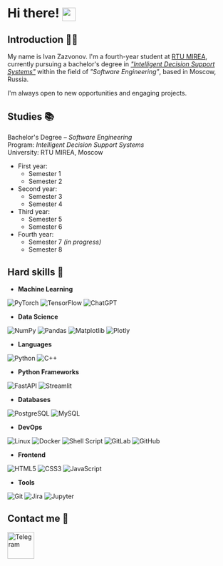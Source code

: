 <h1>
  Hi there!
  <img src="https://media.giphy.com/media/hvRJCLFzcasrR4ia7z/giphy.gif" width="30" style="display:inline-block; vertical-align:middle;" />
</h1>

## Introduction 🧑‍💻

My name is Ivan Zazvonov. I'm a fourth-year student at [RTU MIREA](https://english.mirea.ru/), currently pursuing a bachelor's degree in *["Intelligent Decision Support Systems"](https://priem.mirea.ru/guide-direction?direction_id=1210)* within the field of *"Software Engineering"*, based in Moscow, Russia.

I'm always open to new opportunities and engaging projects.

## Studies 📚

Bachelor's Degree – *Software Engineering*  
Program: *Intelligent Decision Support Systems*  
University: RTU MIREA, Moscow

- First year:
  - Semester 1
  - Semester 2
- Second year:
  - Semester 3
  - Semester 4
- Third year:
  - Semester 5
  - Semester 6
- Fourth year:
  - Semester 7 *(in progress)*
  - Semester 8 

## Hard skills 🧠

- **Machine Learning**  

![PyTorch](https://img.shields.io/badge/PyTorch-6db193?style=for-the-badge&logo=pytorch&logoColor=white) 
![TensorFlow](https://img.shields.io/badge/TensorFlow-6db193?style=for-the-badge&logo=tensorflow&logoColor=white) 
![ChatGPT](https://img.shields.io/badge/ChatGPT-6db193?style=for-the-badge&logo=openai&logoColor=white) 

- **Data Science**  

![NumPy](https://img.shields.io/badge/NumPy-20135c?style=for-the-badge&logo=numpy&logoColor=white) 
![Pandas](https://img.shields.io/badge/Pandas-20135c?style=for-the-badge&logo=pandas&logoColor=white) 
![Matplotlib](https://img.shields.io/badge/Matplotlib-20135c?style=for-the-badge&logo=matplotlib&logoColor=white) 
![Plotly](https://img.shields.io/badge/Plotly-20135c?style=for-the-badge&logo=plotly&logoColor=white) 

- **Languages**  
 
![Python](https://img.shields.io/badge/Python-F7DF1E?style=for-the-badge&logo=python&logoColor=black) 
![C++](https://img.shields.io/badge/C++-F7DF1E?style=for-the-badge&logo=cplusplus&logoColor=black) 

- **Python Frameworks**  

![FastAPI](https://img.shields.io/badge/FastAPI-e28ca9?style=for-the-badge&logo=fastapi&logoColor=white) 
![Streamlit](https://img.shields.io/badge/Streamlit-e28ca9?style=for-the-badge&logo=streamlit&logoColor=white) 

- **Databases**  

![PostgreSQL](https://img.shields.io/badge/PostgreSQL-4caf50?style=for-the-badge&logo=postgresql&logoColor=white) 
![MySQL](https://img.shields.io/badge/MySQL-4caf50?style=for-the-badge&logo=mysql&logoColor=white) 

- **DevOps** 

![Linux](https://img.shields.io/badge/Linux-000000?style=for-the-badge&logo=linux&logoColor=white) 
![Docker](https://img.shields.io/badge/Docker-000000?style=for-the-badge&logo=docker&logoColor=white) 
![Shell Script](https://img.shields.io/badge/Shell%20Script-000000?style=for-the-badge&logo=gnubash&logoColor=white) 
![GitLab](https://img.shields.io/badge/GitLab-000000?style=for-the-badge&logo=gitlab&logoColor=white) 
![GitHub](https://img.shields.io/badge/GitHub-000000?style=for-the-badge&logo=github&logoColor=white) 

- **Frontend** 
 
![HTML5](https://img.shields.io/badge/HTML5-f06529?style=for-the-badge&logo=html5&logoColor=white) 
![CSS3](https://img.shields.io/badge/CSS3-f06529?style=for-the-badge&logo=css3&logoColor=white) 
![JavaScript](https://img.shields.io/badge/JavaScript-f06529?style=for-the-badge&logo=javascript&logoColor=white) 

- **Tools**

![Git](https://img.shields.io/badge/Git-005eff?style=for-the-badge&logo=git&logoColor=white) 
![Jira](https://img.shields.io/badge/Jira-005eff?style=for-the-badge&logo=jira&logoColor=white) 
![Jupyter](https://img.shields.io/badge/Jupyter-005eff?style=for-the-badge&logo=jupyter&logoColor=white) 

  ## Contact me 📱

<p align="left">
  <a href="https://t.me/Aevantg" target="_blank">
    <img src="https://img.icons8.com/clouds/100/000000/telegram-app.png" alt="Telegram" width="60"/>
  </a>
</p>
